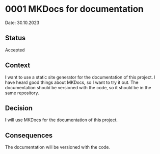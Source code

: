 # 0001 MKDocs for documentation

Date: 30.10.2023

## Status

Accepted

## Context

I want to use a static site generator for the documentation of this project. I have heard good things about MKDocs, so I want to try it out.
The documentation should be versioned with the code, so it should be in the same repository.

## Decision

I will use MKDocs for the documentation of this project.

## Consequences

The documentation will be versioned with the code.
